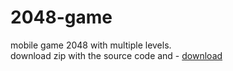 # 2048-game
mobile game 2048 with multiple levels.<br>
download zip with the source code and - [download](https://github.com/DenisKorpach/2048-game/releases/download/release/2048.zip)
